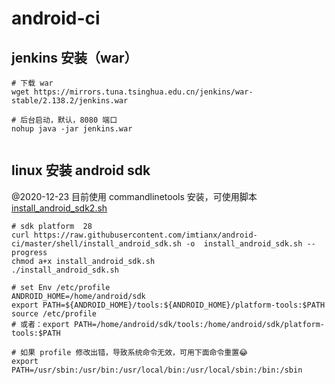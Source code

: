 # android-ci



## jenkins 安装（war）

```
# 下载 war
wget https://mirrors.tuna.tsinghua.edu.cn/jenkins/war-stable/2.138.2/jenkins.war

# 后台启动，默认，8080 端口
nohup java -jar jenkins.war


```

## linux 安装 android sdk

@2020-12-23 目前使用 commandlinetools 安装，可使用脚本 [install_android_sdk2.sh](/shell/install_android_sdk2.sh)

```
# sdk platform  28
curl https://raw.githubusercontent.com/imtianx/android-ci/master/shell/install_android_sdk.sh -o  install_android_sdk.sh --progress 
chmod a+x install_android_sdk.sh
./install_android_sdk.sh

# set Env /etc/profile
ANDROID_HOME=/home/android/sdk
export PATH=${ANDROID_HOME}/tools:${ANDROID_HOME}/platform-tools:$PATH
source /etc/profile
# 或者：export PATH=/home/android/sdk/tools:/home/android/sdk/platform-tools:$PATH

# 如果 profile 修改出错，导致系统命令无效，可用下面命令重置😂
export PATH=/usr/sbin:/usr/bin:/usr/local/bin:/usr/local/sbin:/bin:/sbin

```



